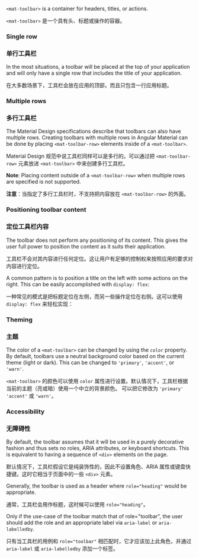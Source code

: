 `<mat-toolbar>` is a container for headers, titles, or actions.

`<mat-toolbar>` 是一个具有头、标题或操作的容器。

<!-- example(toolbar-overview) -->

### Single row

### 单行工具栏

In the most situations, a toolbar will be placed at the top of your application and will only 
have a single row that includes the title of your application.

在大多数场景下，工具栏会放在应用的顶部，而且只包含一行应用标题。

<!-- example({"example":"toolbar-overview",
              "file":"toolbar-overview-example.html", 
              "region":"toolbar-simple"}) -->

### Multiple rows

### 多行工具栏

The Material Design specifications describe that toolbars can also have multiple rows. Creating
toolbars with multiple rows in Angular Material can be done by placing `<mat-toolbar-row>` elements
inside of a `<mat-toolbar>`.

Material Design 规范中说工具栏同样可以是多行的。可以通过把 `<mat-toolbar-row>` 元素放进 `<mat-toolbar>` 中来创建多行工具栏。

<!-- example({"example":"toolbar-multirow",
              "file":"toolbar-multirow-example.html", 
              "region":"toolbar-row"}) -->

**Note**: Placing content outside of a `<mat-toolbar-row>` when multiple rows are specified is not
supported.

**注意**：当指定了多行工具栏时，不支持把内容放在 `<mat-toolbar-row>` 的外面。

### Positioning toolbar content

### 定位工具栏内容

The toolbar does not perform any positioning of its content. This gives the user full power to 
position the content as it suits their application.

工具栏不会对其内容进行任何定位。这让用户有足够的控制权来按照应用的要求对内容进行定位。

A common pattern is to position a title on the left with some actions on the right. This can be
easily accomplished with `display: flex`:

一种常见的模式是把标题定位在左侧，而另一些操作定位在右侧。这可以使用 `display: flex` 来轻松实现：

<!-- example({"example":"toolbar-multirow",
              "file":"toolbar-multirow-example.html", 
              "region":"toolbar-position-content"}) -->

<!-- example({"example":"toolbar-multirow",
              "file":"toolbar-multirow-example.css", 
              "region":"toolbar-position-content-style"}) -->

### Theming

### 主题

The color of a `<mat-toolbar>` can be changed by using the `color` property. By default, toolbars
use a neutral background color based on the current theme (light or dark). This can be changed to 
`'primary'`, `'accent'`, or `'warn'`.  

`<mat-toolbar>` 的颜色可以使用 `color` 属性进行设置。默认情况下，工具栏根据当前的主题（亮或暗）使用一个中立的背景颜色。
可以把它修改为 `'primary'` `'accent'` 或 `'warn'`。

### Accessibility

### 无障碍性

By default, the toolbar assumes that it will be used in a purely decorative fashion and thus sets
no roles, ARIA attributes, or keyboard shortcuts. This is equivalent to having a sequence of `<div>`
elements on the page.

默认情况下，工具栏假设它是纯装饰性的，因此不设置角色、ARIA 属性或键盘快捷键。这时它相当于页面中的一些 `<div>` 元素。

Generally, the toolbar is used as a header where `role="heading"` would be appropriate.

通常，工具栏会用作标题，这时候可以使用 `role="heading"`。

Only if the use-case of the toolbar match that of role="toolbar", the user should add the role and
an appropriate label via `aria-label` or `aria-labelledby`.

只有当工具栏的用例和 `role="toolbar"` 相匹配时，它才应该加上此角色，并通过 `aria-label` 或 `aria-labelledby` 添加一个标签。
